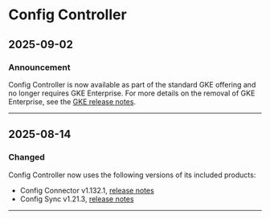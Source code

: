 # Config Controller

## 2025-09-02

### Announcement

Config Controller is now available as part of the standard GKE offering and no longer requires GKE Enterprise. For more details on the removal of GKE Enterprise, see the [GKE release notes](https://cloud.google.com/kubernetes-engine/docs/release-notes#September_02_2025).

---
## 2025-08-14

### Changed

Config Controller now uses the following versions of its included products:

* Config Connector v1.132.1, [release notes](https://cloud.google.com/config-connector/docs/release-notes#July_14_2025)
* Config Sync v1.21.3, [release notes](https://cloud.google.com/kubernetes-engine/enterprise/config-sync/docs/release-notes#July_24_2025)

---
